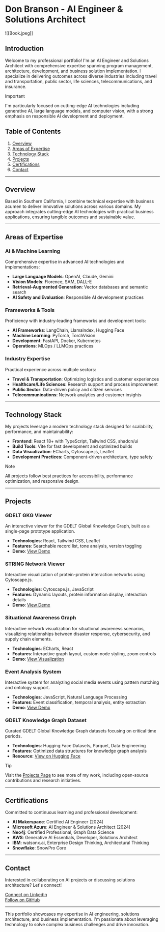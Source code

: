 # Don Branson - AI Engineer & Solutions Architect

![[Book.jpeg]]

## Introduction

Welcome to my professional portfolio! I'm an AI Engineer and Solutions Architect with comprehensive expertise spanning program management, architecture, development, and business solution implementation. I specialize in delivering outcomes across diverse industries including travel and transportation, public sector, life sciences, telecommunications, and insurance.

> [!important]
> I'm particularly focused on cutting-edge AI technologies including generative AI, large language models, and computer vision, with a strong emphasis on responsible AI development and deployment.

## Table of Contents

1. [Overview](#overview)
2. [Areas of Expertise](#areas-of-expertise)
3. [Technology Stack](#technology-stack)
4. [Projects](#projects)
5. [Certifications](#certifications)
6. [Contact](#contact)

---

## Overview

Based in Southern California, I combine technical expertise with business acumen to deliver innovative solutions across various domains. My approach integrates cutting-edge AI technologies with practical business applications, ensuring tangible outcomes and sustainable value.

---

## Areas of Expertise

### AI & Machine Learning

Comprehensive expertise in advanced AI technologies and implementations:

- **Large Language Models**: OpenAI, Claude, Gemini
- **Vision Models**: Florence, SAM, DALL-E
- **Retrieval-Augmented Generation**: Vector databases and semantic search
- **AI Safety and Evaluation**: Responsible AI development practices

### Frameworks & Tools

Proficiency with industry-leading frameworks and development tools:

- **AI Frameworks**: LangChain, LlamaIndex, Hugging Face
- **Machine Learning**: PyTorch, TorchVision
- **Development**: FastAPI, Docker, Kubernetes
- **Operations**: MLOps / LLMOps practices

### Industry Expertise

Practical experience across multiple sectors:

- **Travel & Transportation**: Optimizing logistics and customer experiences
- **Healthcare/Life Sciences**: Research support and process improvement
- **Public Sector**: Data-driven policy and citizen services
- **Telecommunications**: Network analytics and customer insights

---

## Technology Stack

My projects leverage a modern technology stack designed for scalability, performance, and maintainability:

- **Frontend**: React 18+ with TypeScript, Tailwind CSS, shadcn/ui
- **Build Tools**: Vite for fast development and optimized builds
- **Data Visualization**: ECharts, Cytoscape.js, Leaflet
- **Development Practices**: Component-driven architecture, type safety

> [!note]
> All projects follow best practices for accessibility, performance optimization, and responsive design.

---

## Projects

### GDELT GKG Viewer

An interactive viewer for the GDELT Global Knowledge Graph, built as a single-page prototype application.

- **Technologies**: React, Tailwind CSS, Leaflet
- **Features**: Searchable record list, tone analysis, version toggling
- **Demo**: [View Demo](/assets/projects/gdelt)

### STRING Network Viewer

Interactive visualization of protein-protein interaction networks using Cytoscape.js.

- **Technologies**: Cytoscape.js, JavaScript
- **Features**: Dynamic layouts, protein information display, interaction details
- **Demo**: [View Demo](/assets/projects/cytoscape)

### Situational Awareness Graph

Interactive network visualization for situational awareness scenarios, visualizing relationships between disaster response, cybersecurity, and supply chain elements.

- **Technologies**: ECharts, React
- **Features**: Interactive graph layout, custom node styling, zoom controls
- **Demo**: [View Visualization](/assets/projects/situational-awareness)

### Event Analysis System

Interactive system for analyzing social media events using pattern matching and ontology support.

- **Technologies**: JavaScript, Natural Language Processing
- **Features**: Event classification, temporal analysis, entity extraction
- **Demo**: [View Demo](/assets/projects/event-analyzer)

### GDELT Knowledge Graph Dataset

Curated GDELT Global Knowledge Graph datasets focusing on critical time periods.

- **Technologies**: Hugging Face Datasets, Parquet, Data Engineering
- **Features**: Optimized data structures for knowledge graph analysis
- **Resource**: [View on Hugging Face](https://huggingface.co/datasets/dwb2023/gdelt-gkg-march2020-v2)

> [!tip]
> Visit the [Projects Page](/assets/projects) to see more of my work, including open-source contributions and research initiatives.

---

## Certifications

Committed to continuous learning and professional development:

- **AI Makerspace**: Certified AI Engineer (2024)
- **Microsoft Azure**: AI Engineer & Solutions Architect (2024)
- **Neo4j**: Certified Professional, Graph Data Science
- **AWS**: Generative AI Essentials, Developer, Solutions Architect
- **IBM**: watsonx.ai, Enterprise Design Thinking, Architectural Thinking
- **Snowflake**: SnowPro Core

---

## Contact

Interested in collaborating on AI projects or discussing solutions architecture? Let's connect!

<div class="middle-button-container">
    <a href="https://www.linkedin.com/in/donbranson/" class="middle-button">Connect on LinkedIn</a>
</div>

<div class="middle-button-container">
    <a href="https://github.com/donbr" class="middle-button">Follow on GitHub</a>
</div>

---

This portfolio showcases my expertise in AI engineering, solutions architecture, and business implementation. I'm passionate about leveraging technology to solve complex business challenges and drive innovation.
